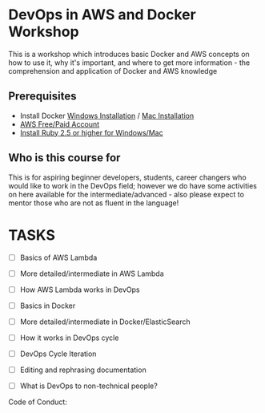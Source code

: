 # DevOps in AWS and Docker Workshop
This is a workshop which introduces basic Docker and AWS concepts on how to use it, why it's important, and where to get more information - the comprehension and application of Docker and AWS knowledge

## Prerequisites ##
 * Install Docker [Windows Installation](https://docs.docker.com/v17.09/docker-for-windows/install/) / [Mac Installation](https://docs.docker.com/docker-for-mac/install/) 
 * [AWS Free/Paid Account](https://portal.aws.amazon.com/billing/signup?nc2=h_ct&src=header_signup&redirect_url=https%3A%2F%2Faws.amazon.com%2Fregistration-confirmation#/start)  
 * [Install Ruby 2.5 or higher for Windows/Mac](https://www.ruby-lang.org/en/documentation/installation/)



## Who is this course for ##

 This is for aspiring beginner developers, students, career changers who would like to work in the DevOps field; however we do have some activities on here available for the intermediate/advanced - also please expect to mentor those who are not as fluent in the language!

# TASKS #
- [ ] Basics of AWS Lambda
- [ ] More detailed/intermediate in AWS Lambda
- [ ] How AWS Lambda works in DevOps

- [ ] Basics in Docker
- [ ] More detailed/intermediate in Docker/ElasticSearch
- [ ] How it works in DevOps cycle

- [ ] DevOps Cycle Iteration 
- [ ] Editing and rephrasing documentation
- [ ] What is DevOps to non-technical people?

Code of Conduct: 
